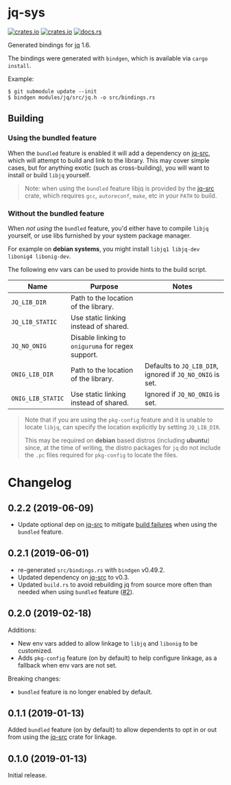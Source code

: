 # jq-sys

[![crates.io](https://img.shields.io/crates/v/jq-sys.svg)](https://crates.io/crates/jq-sys)
[![crates.io](https://img.shields.io/crates/d/jq-sys.svg)](https://crates.io/crates/jq-sys)
[![docs.rs](https://docs.rs/jq-sys/badge.svg)](https://docs.rs/jq-sys)

Generated bindings for [jq] 1.6.

The bindings were generated with `bindgen`, which is available via
`cargo install`.

Example:

```
$ git submodule update --init
$ bindgen modules/jq/src/jq.h -o src/bindings.rs
```

## Building

### Using the bundled feature

When the `bundled` feature is enabled it will add a dependency on [jq-src], which
will attempt to build and link to the library. This may cover simple cases, but for
anything exotic (such as cross-building), you will want to install or build `libjq` 
yourself.

> Note: when using the `bundled` feature libjq is provided by
> the [jq-src] crate, which requires `gcc`, `autoreconf`, `make`, etc in
> your `PATH` to build.

### Without the bundled feature

When *not using* the `bundled` feature, you'd either have to compile `libjq` yourself, or use libs furnished by your
system package manager.

For example on **debian systems**, you might install `libjq1 libjq-dev libonig4 libonig-dev`.

The following env vars can be used to provide hints to the build script.

| Name | Purpose | Notes |
| --- | --- | --- |
| `JQ_LIB_DIR` | Path to the location of the library. ||
| `JQ_LIB_STATIC` | Use static linking instead of shared. ||
| `JQ_NO_ONIG` | Disable linking to `oniguruma` for regex support. ||
| `ONIG_LIB_DIR` | Path to the location of the library. | Defaults to `JQ_LIB_DIR`, ignored if `JQ_NO_ONIG` is set. |
| `ONIG_LIB_STATIC` | Use static linking instead of shared. | Ignored if `JQ_NO_ONIG` is set. |


> Note that if you are using the `pkg-config` feature and it is unable to locate `libjq`, can specify the location
> explicitly by setting `JQ_LIB_DIR`.
>
> This may be required on **debian** based distros (including **ubuntu**) since, at the time of writing, the
> distro packages for `jq` do not include the `.pc` files required for `pkg-config` to locate the files.

# Changelog

## 0.2.2 (2019-06-09)

- Update optional dep on [jq-src] to mitigate [build failures][jq-src#1] when
  using the `bundled` feature.

## 0.2.1 (2019-06-01)

- re-generated `src/bindings.rs` with `bindgen` v0.49.2.
- Updated dependency on [jq-src] to v0.3.
- Updated `build.rs` to avoid rebuilding jq from source more often than needed
  when using `bundled` feature ([#2]).

## 0.2.0 (2019-02-18)

Additions:

- New env vars added to allow linkage to `libjq` and `libonig` to be customized.
- Adds `pkg-config` feature (on by default) to help configure linkage, as a fallback when env vars are not set.

Breaking changes:

 - `bundled` feature is no longer enabled by default.

## 0.1.1 (2019-01-13)

Added `bundled` feature (on by default) to allow dependents to opt in or out
from using the [jq-src] crate for linkage.

## 0.1.0 (2019-01-13)

Initial release.


[jq-src]: https://crates.io/crate/jq-src
[jq]: https://github.com/stedolan/jq

[#2]: https://github.com/onelson/jq-sys/issues/2
[jq-src#1]: https://github.com/onelson/jq-src/issues/1
